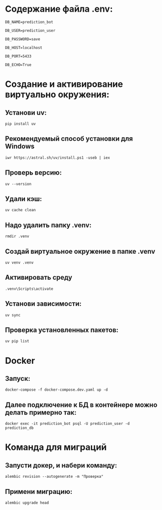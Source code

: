 # Содержание файла .env:

`DB_NAME=prediction_bot`

`DB_USER=prediction_user`

`DB_PASSWORD=save`

`DB_HOST=localhost`

`DB_PORT=5433`

`DB_ECHO=True`

# Создание и активирование виртуально окружения:

## Установи uv:

`pip install uv`

## Рекомендуемый способ установки для Windows

`iwr https://astral.sh/uv/install.ps1 -useb | iex`

## Проверь версию:

`uv --version`

## Удали кэш:

`uv cache clean`

## Надо удалить папку .venv:

`rmdir .venv`

## Создай виртуальное окружение в папке .venv

`uv venv .venv`

## Активировать среду

`.venv\Scripts\activate`

## Установи зависимости:

`uv sync`

## Проверка установленных пакетов:

`uv pip list`

# Docker

## Запуск:

`docker-compose -f docker-compose.dev.yaml up -d`

## Далее подключение к БД в контейнере можно делать примерно так:

`docker exec -it prediction_bot psql -U prediction_user -d prediction_db`

# Команда для миграций

## Запусти докер, и набери команду:

`alembic revision --autogenerate -m "Проверка"`

## Примени миграцию:

`alembic upgrade head`
